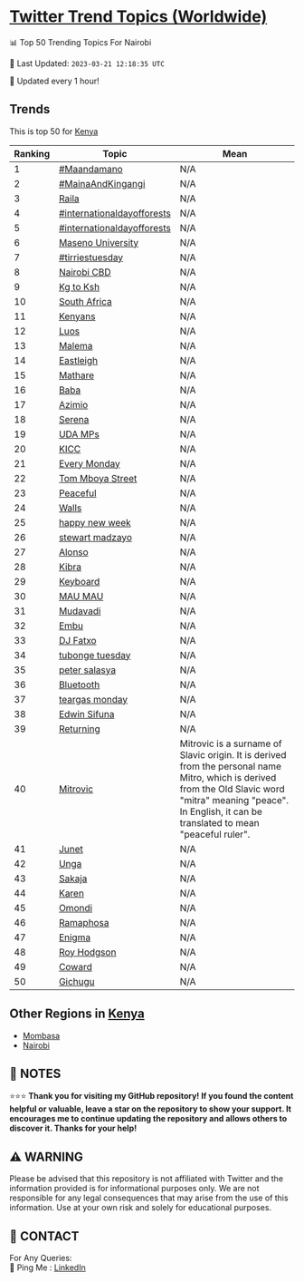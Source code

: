[Twitter Trend Topics (Worldwide)](https://github.com/ErcinDedeoglu/Twitter-Trend-Topics)
==========


📊 Top 50 Trending Topics For Nairobi

📆 Last Updated: `2023-03-21 12:18:35 UTC`

🔧 Updated every 1 hour!


## Trends

This is top 50 for [Kenya](</Kenya>)

| Ranking | Topic | Mean |
| ------- | ------------ | ------------ |
| 1 | [#Maandamano](http://twitter.com/search?q=%23Maandamano) | N/A |
| 2 | [#MainaAndKingangi](http://twitter.com/search?q=%23MainaAndKingangi) | N/A |
| 3 | [Raila](http://twitter.com/search?q=Raila) | N/A |
| 4 | [#internationaldayofforests](http://twitter.com/search?q=%23internationaldayofforests) | N/A |
| 5 | [#internationaldayofforests](http://twitter.com/search?q=%23internationaldayofforests) | N/A |
| 6 | [Maseno University](http://twitter.com/search?q=Maseno+University) | N/A |
| 7 | [#tirriestuesday](http://twitter.com/search?q=%23tirriestuesday) | N/A |
| 8 | [Nairobi CBD](http://twitter.com/search?q=Nairobi+CBD) | N/A |
| 9 | [Kg to Ksh](http://twitter.com/search?q=Kg+to+Ksh) | N/A |
| 10 | [South Africa](http://twitter.com/search?q=South+Africa) | N/A |
| 11 | [Kenyans](http://twitter.com/search?q=Kenyans) | N/A |
| 12 | [Luos](http://twitter.com/search?q=Luos) | N/A |
| 13 | [Malema](http://twitter.com/search?q=Malema) | N/A |
| 14 | [Eastleigh](http://twitter.com/search?q=Eastleigh) | N/A |
| 15 | [Mathare](http://twitter.com/search?q=Mathare) | N/A |
| 16 | [Baba](http://twitter.com/search?q=Baba) | N/A |
| 17 | [Azimio](http://twitter.com/search?q=Azimio) | N/A |
| 18 | [Serena](http://twitter.com/search?q=Serena) | N/A |
| 19 | [UDA MPs](http://twitter.com/search?q=UDA+MPs) | N/A |
| 20 | [KICC](http://twitter.com/search?q=KICC) | N/A |
| 21 | [Every Monday](http://twitter.com/search?q=Every+Monday) | N/A |
| 22 | [Tom Mboya Street](http://twitter.com/search?q=Tom+Mboya+Street) | N/A |
| 23 | [Peaceful](http://twitter.com/search?q=Peaceful) | N/A |
| 24 | [Walls](http://twitter.com/search?q=Walls) | N/A |
| 25 | [happy new week](http://twitter.com/search?q=happy+new+week) | N/A |
| 26 | [stewart madzayo](http://twitter.com/search?q=stewart+madzayo) | N/A |
| 27 | [Alonso](http://twitter.com/search?q=Alonso) | N/A |
| 28 | [Kibra](http://twitter.com/search?q=Kibra) | N/A |
| 29 | [Keyboard](http://twitter.com/search?q=Keyboard) | N/A |
| 30 | [MAU MAU](http://twitter.com/search?q=MAU+MAU) | N/A |
| 31 | [Mudavadi](http://twitter.com/search?q=Mudavadi) | N/A |
| 32 | [Embu](http://twitter.com/search?q=Embu) | N/A |
| 33 | [DJ Fatxo](http://twitter.com/search?q=DJ+Fatxo) | N/A |
| 34 | [tubonge tuesday](http://twitter.com/search?q=tubonge+tuesday) | N/A |
| 35 | [peter salasya](http://twitter.com/search?q=peter+salasya) | N/A |
| 36 | [Bluetooth](http://twitter.com/search?q=Bluetooth) | N/A |
| 37 | [teargas monday](http://twitter.com/search?q=teargas+monday) | N/A |
| 38 | [Edwin Sifuna](http://twitter.com/search?q=Edwin+Sifuna) | N/A |
| 39 | [Returning](http://twitter.com/search?q=Returning) | N/A |
| 40 | [Mitrovic](http://twitter.com/search?q=Mitrovic) | Mitrovic is a surname of Slavic origin. It is derived from the personal name Mitro, which is derived from the Old Slavic word "mitra" meaning "peace". In English, it can be translated to mean "peaceful ruler". |
| 41 | [Junet](http://twitter.com/search?q=Junet) | N/A |
| 42 | [Unga](http://twitter.com/search?q=Unga) | N/A |
| 43 | [Sakaja](http://twitter.com/search?q=Sakaja) | N/A |
| 44 | [Karen](http://twitter.com/search?q=Karen) | N/A |
| 45 | [Omondi](http://twitter.com/search?q=Omondi) | N/A |
| 46 | [Ramaphosa](http://twitter.com/search?q=Ramaphosa) | N/A |
| 47 | [Enigma](http://twitter.com/search?q=Enigma) | N/A |
| 48 | [Roy Hodgson](http://twitter.com/search?q=Roy+Hodgson) | N/A |
| 49 | [Coward](http://twitter.com/search?q=Coward) | N/A |
| 50 | [Gichugu](http://twitter.com/search?q=Gichugu) | N/A |



## Other Regions in [Kenya](</Kenya>)

* [Mombasa](</Kenya/Mombasa.md>)
* [Nairobi](</Kenya/Nairobi.md>)



## 📝 NOTES

⭐⭐⭐ **Thank you for visiting my GitHub repository! If you found the content helpful or valuable, leave a star on the repository to show your support. It encourages me to continue updating the repository and allows others to discover it. Thanks for your help!**


## ⚠️ WARNING

Please be advised that this repository is not affiliated with Twitter and the information provided is for informational purposes only. We are not responsible for any legal consequences that may arise from the use of this information. Use at your own risk and solely for educational purposes.


## 📨 CONTACT

 For Any Queries:  
            🏓 Ping Me : [LinkedIn](https://www.linkedin.com/in/ercindedeoglu/)
